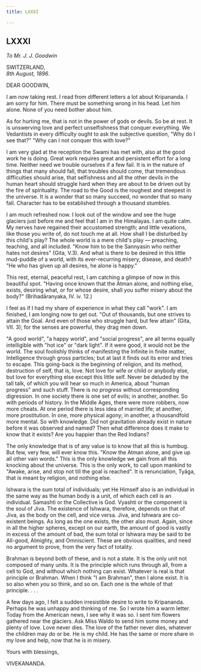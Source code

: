 ```yaml
---
title: LXXXI

---
```





  



## LXXXI

*To Mr. J. J. Goodwin*

SWITZERLAND,  
*8th August, 1896*.

DEAR GOODWIN,

I am now taking rest. I read from different letters a lot about
Kripananda. I am sorry for him. There must be something wrong in his
head. Let him alone. None of you need bother about him.

As for hurting me, that is not in the power of gods or devils. So be at
rest. It is unswerving love and perfect unselfishness that conquer
everything. We Vedantists in every difficulty ought to ask the
subjective question, "Why do I see that?" "Why can I not conquer this
with love?"

I am very glad at the reception the Swami has met with, also at the good
work he is doing. Great work requires great and persistent effort for a
long time. Neither need we trouble ourselves if a few fail. It is in the
nature of things that many should fall, that troubles should come, that
tremendous difficulties should arise, that selfishness and all the other
devils in the human heart should struggle hard when they are about to be
driven out by the fire of spirituality. The road to the Good is the
roughest and steepest in the universe. It is a wonder that so many
succeed, no wonder that so many fall. Character has to be established
through a thousand stumbles.

I am much refreshed now. I look out of the window and see the huge
glaciers just before me and feel that I am in the Himalayas. I am quite
calm. My nerves have regained their accustomed strength; and little
vexations, like those you write of, do not touch me at all. How shall I
be disturbed by this child's play? The whole world is a mere child's
play — preaching, teaching, and all included. "Know him to be the
Sannyasin who neither hates not desires" (Gita, V.3). And what is there
to be desired in this little mud-puddle of a world, with its
ever-recurring misery, disease, and death? "He who has given up all
desires, he alone is happy."

This rest, eternal, peaceful rest, I am catching a glimpse of now in
this beautiful spot. "Having once known that the Atman alone, and
nothing else, exists, desiring what, or for whose desire, shall you
suffer misery about the body?" (Brihadāranyaka, IV. iv. 12.)

I feel as if I had my share of experience in what they call "work". I am
finished, I am longing now to get out. "Out of thousands, but one
strives to attain the Goal. And even of those who struggle hard, but few
attain" (Gita, VII. 3); for the senses are powerful, they drag men down.

"A good world", "a happy world", and "social progress", are all terms
equally intelligible with "hot ice" or "dark light". If it were good, it
would not be the world. The soul foolishly thinks of manifesting the
Infinite in finite matter, Intelligence through gross particles; but at
last it finds out its error and tries to escape. This going-back is the
beginning of religion, and its method, destruction of self, that is,
love. Not love for wife or child or anybody else, but love for
everything else except this little self. Never be deluded by the tall
talk, of which you will hear so much in America, about "human progress"
and such stuff. There is *no progress* without corresponding digression.
In one society there is one set of evils; in another, another. So with
periods of history. In the Middle Ages, there were more robbers, now
more cheats. At one period there is less idea of married life; at
another, more prostitution. In one, more physical agony; in another, a
thousandfold more mental. So with knowledge. Did not gravitation already
exist in nature before it was observed and named? Then what difference
does it make to know that it exists? Are you happier than the Red
Indians?

The only knowledge that is of any value is to know that all this is
humbug. But few, very few, will ever know this. "Know the Atman alone,
and give up all other vain words." This is the only knowledge we gain
from all this knocking about the universe. This is the only work, to
call upon mankind to "Awake, arise, and stop not till the goal is
reached". It is renunciation, Tyāga, that is meant by religion, and
nothing else.

Ishwara is the sum total of individuals; yet He Himself also is an
individual in the same way as the human body is a unit, of which each
cell is an individual. Samashti or the Collective is God. Vyashti or the
component is the soul of Jiva. The existence of Ishwara, therefore,
depends on that of Jiva, as the body on the cell, and vice versa. Jiva,
and Ishwara are co-existent beings. As long as the one exists, the other
also must. Again, since in all the higher spheres, except on our earth,
the amount of good is vastly in excess of the amount of bad, the sum
total or Ishwara may be said to be All-good, Almighty, and Omniscient.
These are obvious qualities, and need no argument to prove, from the
very fact of totality.

Brahman is beyond both of these, and is not a state. It is the only unit
not composed of many units. It is the principle which runs through all,
from a cell to God, and without which nothing can exist. Whatever is
real is that principle or Brahman. When I think "I am Brahman", then I
alone exist. It is so also when *you* so think, and so on. Each one is
the whole of that principle. . . .

A few days ago, I felt a sudden irresistible desire to write to
Kripananda. Perhaps he was unhappy and thinking of me. So I wrote him a
warm letter. Today from the American news, I see why it was so. I sent
him flowers gathered near the glaciers. Ask Miss Waldo to send him some
money and plenty of love. Love never dies. The love of the father never
dies, whatever the children may do or be. He is my child. He has the
same or more share in my love and help, now that he is in misery. 

Yours with blessings,

VIVEKANANDA.


